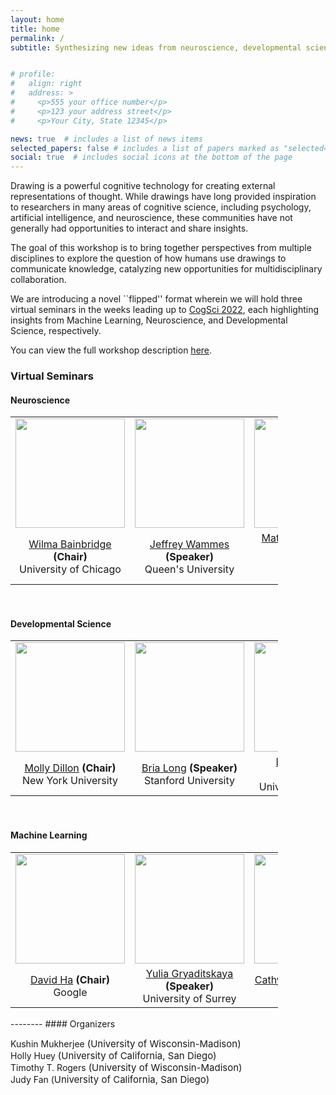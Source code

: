 ```yaml
---
layout: home
title: home
permalink: /
subtitle: Synthesizing new ideas from neuroscience, developmental science, and machine learning to better undertand graphical production and comprehension.


# profile:
#   align: right
#   address: >
#     <p>555 your office number</p>
#     <p>123 your address street</p>
#     <p>Your City, State 12345</p>

news: true  # includes a list of news items
selected_papers: false # includes a list of papers marked as "selected={true}"
social: true  # includes social icons at the bottom of the page
---
```

Drawing is a powerful cognitive technology for creating external representations of thought. 
While drawings have long provided inspiration to researchers in many areas of cognitive science, including psychology, artificial intelligence, and neuroscience, these communities have not generally had opportunities to interact and share insights. 

The goal of this workshop is to bring together perspectives from multiple disciplines to explore the question of how humans use drawings to communicate knowledge, catalyzing new opportunities for multidisciplinary collaboration. 

We are introducing a novel ``flipped'' format wherein we will hold three virtual seminars in the weeks leading up to <a href="https://cognitivesciencesociety.org/cogsci-2022/">CogSci 2022</a>, each highlighting insights from Machine Learning, Neuroscience, and Developmental Science, respectively.

You can view the full workshop description <a href="add_paper_here">here</a>. 

### Virtual Seminars


#### Neuroscience


<table style="width:85%;border-bottom: 1px solid white;">
   <tr>
    <td style="text-align:center"><img src="https://brainbridgelab.uchicago.edu/files/2019/04/bainbridgeheadshot-7.jpg" height="175"></td>
    <td style="text-align:center"><img src="https://pbs.twimg.com/profile_images/1177249919209369601/Othm4KHn_400x400.jpg" height="175"></td>
    <td style="text-align:center"><img src="http://www.mrc-cbu.cam.ac.uk/wp-content/uploads/formidable/matt.lambon-ralph.png" height="175"></td>
  </tr> 
  <tr>
    <td style="text-align:center"><a href="https://brainbridgelab.uchicago.edu/people/">Wilma Bainbridge</a> <strong>(Chair)</strong> <br> University of Chicago</td>
    <td style="text-align:center"><a href="https://www.thelamplab.ca/lab-members">Jeffrey Wammes</a>  <strong>(Speaker)</strong><br> Queen's University</td>
    <td style="text-align:center"><a href="http://www.mrc-cbu.cam.ac.uk/people/Matt.Lambon-Ralph/">Matt Lambon-Ralph</a>  <strong>(Speaker)</strong><br> University of Cambridge</td>
 </tr>
</table>

<br/>

#### Developmental Science

<table style="width:85%;border-bottom: 1px solid white;">
   <tr>
    <td style="text-align:center"><img src="https://as.nyu.edu/content/dam/nyu-as/faculty/images/MoiraDillon.jpg" height="175"></td>
    <td style="text-align:center"><img src="https://static.wixstatic.com/media/a22a3d_df9ff86d4dff4b428e08f450332aa4f2~mv2_d_2336_2827_s_2.jpg/v1/crop/x_134,y_164,w_2110,h_2107/fill/w_205,h_205,al_c,q_80,usm_0.66_1.00_0.01,enc_auto/profile2.jpg" height="175"></td>
    <td style="text-align:center"><img src="https://images.squarespace-cdn.com/content/v1/56acc1138a65e2a286012c54/1485101818909-591YAC62MS6FYIC7K447/image-asset.jpeg" height="175"></td>
  </tr> 
  <tr>
    <td style="text-align:center"><a href="https://as.nyu.edu/content/nyu-as/as/faculty/Moira-Dillon.html">Molly Dillon</a> <strong>(Chair)</strong><br> New York University</td>
    <td style="text-align:center"><a href="https://www.brialong.com/">Bria Long</a> <strong>(Speaker)</strong><br> Stanford University</td>
    <td style="text-align:center"><a href="https://people.coe.uga.edu/logan-fiorella/">Logan Fiorella </a><strong>(Speaker)</strong><br> University of Georgia</td>
 </tr>
</table>

<br/>

#### Machine Learning

<table style="width:85%;border-bottom: 1px solid white;">
     <tr>
    <td style="text-align:center"><img src="http://eyeofestival.com/wp-content/uploads/2017/12/DavidHa.png" height="175"></td>
    <td style="text-align:center"><img src="https://pbs.twimg.com/profile_images/1466376522391035908/kD7ov90A_400x400.jpg" height="175"></td>
    <td style="text-align:center"><img src="https://web.mit.edu/zyzzyva/www/images/CathyWong_profile.png" height="175"></td>
  </tr> 
  <tr>
    <td style="text-align:center"><a href="https://research.google/people/105004/">David Ha</a> <strong>(Chair)</strong><br> Google</td>
    <td style="text-align:center"><a href="https://yulia.gryaditskaya.com/">Yulia Gryaditskaya</a> <strong>(Speaker)</strong> <br> University of Surrey</td>
    <td style="text-align:center"><a href="https://web.mit.edu/zyzzyva/www/academic.html">Cathy Wong</a> <strong>(Speaker)</strong><br> MIT</td>
 </tr>
</table>
-------- 
#### Organizers

Kushin Mukherjee <a style="font-size:15px">(University of Wisconsin-Madison)</a> \
Holly Huey <a style="font-size:15px">(University of California, San Diego)</a> \
Timothy T. Rogers  <a style="font-size:15px">(University of Wisconsin-Madison)</a> \
Judy Fan (<a style="font-size:15px">University of California, San Diego)</a>







